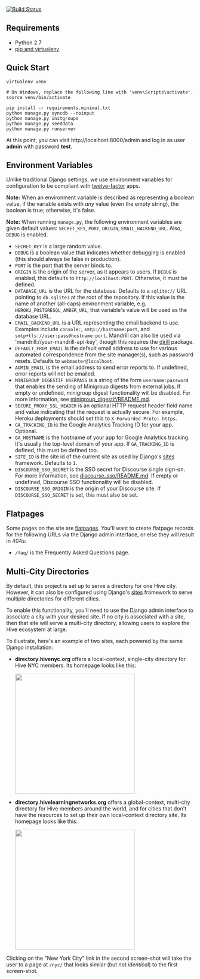 [![Build Status](https://secure.travis-ci.org/toolness/hive-django.png?branch=master)](http://travis-ci.org/toolness/hive-django)

## Requirements

* Python 2.7
* [pip and virtualenv](http://stackoverflow.com/q/4324558)

## Quick Start

```
virtualenv venv

# On Windows, replace the following line with 'venv\Scripts\activate'.
source venv/bin/activate

pip install -r requirements.minimal.txt
python manage.py syncdb --noinput
python manage.py initgroups
python manage.py seeddata
python manage.py runserver
```

At this point, you can visit http://localhost:8000/admin and log in as
user **admin** with password **test**.

## Environment Variables

Unlike traditional Django settings, we use environment variables
for configuration to be compliant with [twelve-factor][] apps.

**Note:** When an environment variable is described as representing a
boolean value, if the variable exists with *any* value (even the empty
string), the boolean is true; otherwise, it's false.

**Note:** When running `manage.py`, the following environment
variables are given default values: `SECRET_KEY`, `PORT`, `ORIGIN`,
`EMAIL_BACKEND_URL`. Also, `DEBUG` is enabled.

* `SECRET_KEY` is a large random value.
* `DEBUG` is a boolean value that indicates whether debugging is enabled
  (this should always be false in production).
* `PORT` is the port that the server binds to.
* `ORIGIN` is the origin of the server, as it appears
  to users. If `DEBUG` is enabled, this defaults to
  `http://localhost:PORT`. Otherwise, it must be defined.
* `DATABASE_URL` is the URL for the database. Defaults to a `sqlite://`
  URL pointing to `db.sqlite3` at the root of the repository. If this
  value is the name of another (all-caps) environment variable, e.g.
  `HEROKU_POSTGRESQL_AMBER_URL`, that variable's value will be used
  as the database URL.
* `EMAIL_BACKEND_URL` is a URL representing the email backend to use.
  Examples include `console:`, `smtp://hostname:port`, and
  `smtp+tls://user:pass@hostname:port`. Mandrill can also be used
  via 'mandrill://your-mandrill-api-key', though this requires the
  [djrill][] package.
* `DEFAULT_FROM_EMAIL` is the default email address to use for various
  automated correspondence from the site manager(s), such as password
  resets. Defaults to `webmaster@localhost`.
* `ADMIN_EMAIL` is the email address to send error reports to. If
  undefined, error reports will not be emailed.
* `MINIGROUP_DIGESTIF_USERPASS` is a string of the form `username:password`
  that enables the sending of Minigroup digests from external jobs. If
  empty or undefined, minigroup digest functionality will be disabled. For
  more information, see [minigroup_digestif/README.md][].
* `SECURE_PROXY_SSL_HEADER` is an optional HTTP request header field name
  and value indicating that the request is actually secure. For example,
  Heroku deployments should set this to `X-Forwarded-Proto: https`.
* `GA_TRACKING_ID` is the Google Analytics Tracking ID for your app.
  Optional.
* `GA_HOSTNAME` is the hostname of your app for Google Analytics tracking.
  It's usually the top-level domain of your app. If `GA_TRACKING_ID` is
  defined, this must be defined too.
* `SITE_ID` is the site id of the current site as used by Django's
  [sites][] framework. Defaults to `1`.
* `DISCOURSE_SSO_SECRET` is the SSO secret for Discourse single sign-on.
  For more information, see [discourse_sso/README.md][]. If empty or
  undefined, Discourse SSO functionality will be disabled.
* `DISCOURSE_SSO_ORIGIN` is the origin of your Discourse site. If
  `DISCOURSE_SSO_SECRET` is set, this must also be set.

## Flatpages

Some pages on the site are [flatpages][]. You'll want to create
flatpage records for the following URLs via the Django admin
interface, or else they will result in 404s:

* `/faq/` is the Frequently Asked Questions page.

## Multi-City Directories

By default, this project is set up to serve a directory for one Hive city.
However, it can also be configured using Django's [sites][] framework
to serve multiple directories for different cities.

To enable this functionality, you'll need to use the Django admin interface
to associate a city with your desired site. If no city is associated with
a site, then that site will serve a multi-city directory, allowing users
to explore the Hive ecosystem at large.

To illustrate, here's an example of two sites, each powered by the same
Django installation:

* **directory.hivenyc.org** offers a local-context, single-city directory
  for Hive NYC members. Its homepage looks like this:

  <img src="https://cloud.githubusercontent.com/assets/124687/3404900/8ca4c208-fd76-11e3-9c72-8ef5e37cdd5c.png" width="320">

* **directory.hivelearningnetworks.org** offers a global-context,
  multi-city directory for Hive members around the world, and for cities
  that don't have the resources to set up their own local-context directory
  site. Its homepage looks like this:

  <img src="https://cloud.githubusercontent.com/assets/124687/3404905/90aaebc0-fd76-11e3-8b08-2d4d82466a3a.png" width="320">

Clicking on the "New York City" link in the second screen-shot will take
the user to a page at `/nyc/` that looks similar (but not *identical*) to
the first screen-shot.

<!-- Links -->

  [twelve-factor]: http://12factor.net/
  [djrill]: https://github.com/brack3t/Djrill
  [minigroup_digestif/README.md]: https://github.com/toolness/hive-django/tree/master/minigroup_digestif#readme
  [discourse_sso/README.md]: https://github.com/toolness/hive-django/tree/master/discourse_sso#readme
  [flatpages]: https://docs.djangoproject.com/en/1.6/ref/contrib/flatpages/
  [sites]: https://docs.djangoproject.com/en/1.5/ref/contrib/sites/
